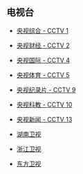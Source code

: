 ## 电视台
* [央视综合 - CCTV 1](http://183.207.248.71:80/cntv/live1/HD-8000k-1080P-cctv1/HD-8000k-1080P-cctv1)
* [央视财经 - CCTV 2](http://183.207.248.71:80/cntv/live1/HD-8000k-1080P-cctv2/HD-8000k-1080P-cctv2)
* [央视国际 - CCTV 4](http://183.207.248.71:80/cntv/live1/cctv-4/cctv-4)
* [央视体育 - CCTV 5](http://39.134.216.5/mgsp.live.miguvideo.com:8088/wd_r2/cctv/cctv5hdnew/1200/01.m3u8)
* [央视纪录片 - CCTV 9](http://183.207.248.71:80/cntv/live1/HD-8000k-1080P-cctv9/HD-8000k-1080P-cctv9)
* [央视科教 - CCTV 10](http://183.207.248.71:80/cntv/live1/HD-8000k-1080P-cctv10/HD-8000k-1080P-cctv10)
* [央视新闻 - CCTV 13](http://183.207.248.71:80/cntv/live1/cctv-13/cctv-13)

* [湖南卫视](http://39.134.24.24/PLTV/88888888/224/3221225694/index.m3u8)
* [浙江卫视](http://hw-m-l.cztv.com/channels/lantian/channel01/1080p.m3u8)
* [东方卫视](http://ivi.bupt.edu.cn/hls/dfhd.m3u8)



<style>
section.page-header {
    display: none;    
}
</style>
<script>
    document.title = "电视";
</script>

